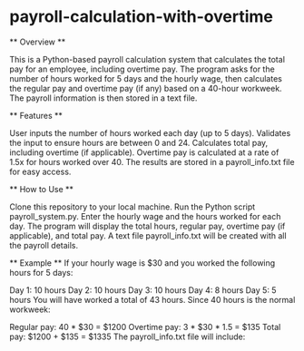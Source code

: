 # payroll-calculation-with-overtime

** Overview **

This is a Python-based payroll calculation system that calculates the total pay for an employee, including overtime pay. The program asks for the number of hours worked for 5 days and the hourly wage, then calculates the regular pay and overtime pay (if any) based on a 40-hour workweek. The payroll information is then stored in a text file.

** Features **

User inputs the number of hours worked each day (up to 5 days).
Validates the input to ensure hours are between 0 and 24.
Calculates total pay, including overtime (if applicable).
Overtime pay is calculated at a rate of 1.5x for hours worked over 40.
The results are stored in a payroll_info.txt file for easy access.

** How to Use **

Clone this repository to your local machine.
Run the Python script payroll_system.py.
Enter the hourly wage and the hours worked for each day.
The program will display the total hours, regular pay, overtime pay (if applicable), and total pay.
A text file payroll_info.txt will be created with all the payroll details.

** Example **
If your hourly wage is $30 and you worked the following hours for 5 days:

Day 1: 10 hours
Day 2: 10 hours
Day 3: 10 hours
Day 4: 8 hours
Day 5: 5 hours
You will have worked a total of 43 hours. Since 40 hours is the normal workweek:

Regular pay: 40 * $30 = $1200
Overtime pay: 3 * $30 * 1.5 = $135
Total pay: $1200 + $135 = $1335
The payroll_info.txt file will include:
